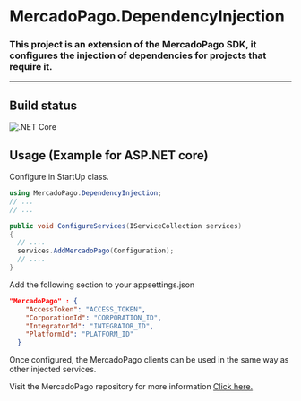 # MercadoPago.DependencyInjection
### This project is an extension of the MercadoPago SDK, it configures the injection of dependencies for projects that require it.

<hr/>

## Build status
![.NET Core](https://github.com/cantte/MercadoPago.DependencyInjection/workflows/.NET/badge.svg)


## Usage (Example for ASP.NET core)
Configure in StartUp class.
```csharp
using MercadoPago.DependencyInjection;
// ...
// ...

public void ConfigureServices(IServiceCollection services)
{
  // ....
  services.AddMercadoPago(Configuration);
  // ....
}
```
Add the following section to your appsettings.json
```json
"MercadoPago" : {
    "AccessToken": "ACCESS_TOKEN",
    "CorporationId": "CORPORATION_ID",
    "IntegratorId": "INTEGRATOR_ID",
    "PlatformId": "PLATFORM_ID"
  }
```

Once configured, the MercadoPago clients can be used in the same way as other injected services.

Visit the MercadoPago repository for more information [Click here.](https://github.com/mercadopago/sdk-dotnet)
